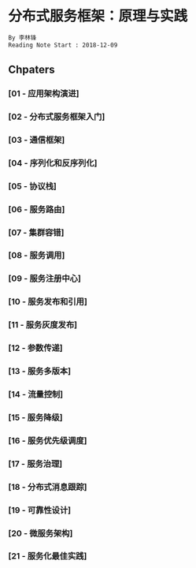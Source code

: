 # 分布式服务框架：原理与实践
```md
By 李林锋
Reading Note Start : 2018-12-09
```

## Chpaters
### [01 - 应用架构演进]
### [02 - 分布式服务框架入门]
### [03 - 通信框架]
### [04 - 序列化和反序列化]
### [05 - 协议栈]
### [06 - 服务路由]
### [07 - 集群容错]
### [08 - 服务调用]
### [09 - 服务注册中心]
### [10 - 服务发布和引用]
### [11 - 服务灰度发布]
### [12 - 参数传递]
### [13 - 服务多版本]
### [14 - 流量控制]
### [15 - 服务降级]
### [16 - 服务优先级调度]
### [17 - 服务治理]
### [18 - 分布式消息跟踪]
### [19 - 可靠性设计]
### [20 - 微服务架构]
### [21 - 服务化最佳实践]